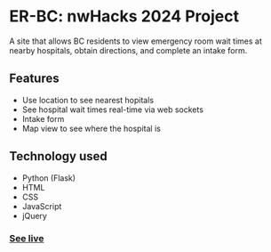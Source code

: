 # ER-BC: nwHacks 2024 Project

A site that allows BC residents to view emergency room wait times at nearby hospitals, obtain directions, and complete an intake form.

## Features

- Use location to see nearest hopitals
- See hospital wait times real-time via web sockets
- Intake form
- Map view to see where the hospital is

## Technology used

- Python (Flask)
- HTML
- CSS
- JavaScript
- jQuery

### [See live](http://erbc.eba-k4gpx3iw.us-west-2.elasticbeanstalk.com/)
